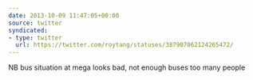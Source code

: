 ```yaml
---
date: 2013-10-09 11:47:05+00:00
source: twitter
syndicated:
- type: twitter
  url: https://twitter.com/roytang/statuses/387907062124265472/
---
```


NB bus situation at mega looks bad, not enough buses too many people